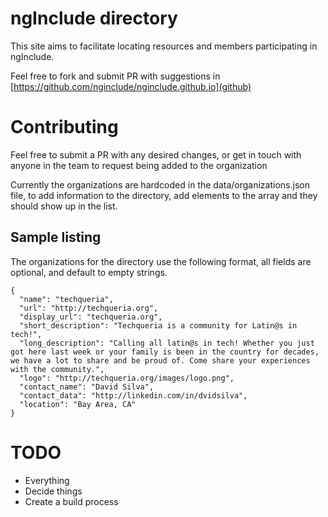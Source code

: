 # ngInclude directory

This site aims to facilitate locating resources and members participating in
ngInclude.

Feel free to fork and submit PR with suggestions in 
[https://github.com/nginclude/nginclude.github.io](github)

# Contributing

Feel free to submit a PR with any desired changes, or get in touch with
anyone in the team to request being added to the organization

Currently the organizations are hardcoded in the data/organizations.json file, to add
information to the directory, add elements to the array and they should show up
in the list.

## Sample listing

The organizations for the directory use the following format, all fields are optional,
and default to empty strings.

```
{
  "name": "techqueria",
  "url": "http://techqueria.org",
  "display_url": "techqueria.org",
  "short_description": "Techqueria is a community for Latin@s in tech!",
  "long_description": "Calling all latin@s in tech! Whether you just got here last week or your family is been in the country for decades, we have a lot to share and be proud of. Come share your experiences with the community.",
  "logo": "http://techqueria.org/images/logo.png",
  "contact_name": "David Silva",
  "contact_data": "http://linkedin.com/in/dvidsilva",
  "location": "Bay Area, CA"
}
```

# TODO

* Everything
* Decide things
* Create a build process

